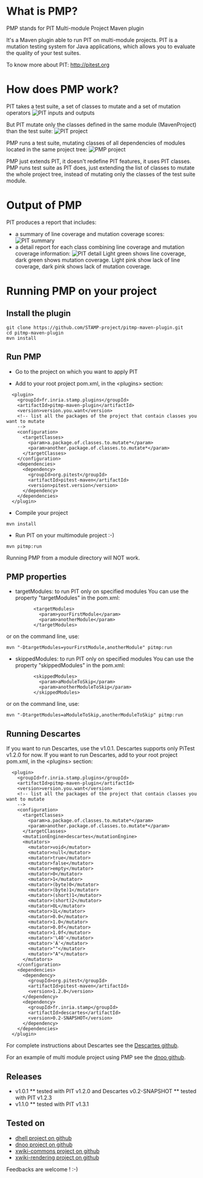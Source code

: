 What is PMP?
===========
PMP stands for PIT Multi-module Project Maven plugin

It's a Maven plugin able to run PIT on multi-module projects.
PIT is a mutation testing system for Java applications, which allows you to evaluate
the quality of your test suites.

To know more about PIT: http://pitest.org


How does PMP work?
==================

PIT takes a test suite, a set of classes to mutate and a set of mutation operators
![PIT inputs and outputs](docs/pit_inputs_outputs.png)

But PIT mutate only the classes defined in the same module (MavenProject) than the
test suite:
![PIT project](docs/pit_project.png)

PMP runs a test suite, mutating classes of all dependencies of modules located in
the same project tree:
![PMP project](docs/pit_project.png)

PMP just extends PIT, it doesn't redefine PIT features, it uses PIT classes. PMP runs
test suite as PIT does, just extending the list of classes to mutate the whole
project tree, instead of mutating only the classes of the test suite module.


Output of PMP
=============

PIT produces a report that includes:
* a summary of line coverage and mutation coverage scores:
![PIT summary](docs/pit_summary_dnoo.png)
* a detail report for each class combining line coverage and mutation coverage
information:
![PIT detail](docs/pit_detail_dnoo.png)
Light green shows line coverage, dark green shows mutation coverage.
Light pink show lack of line coverage, dark pink shows lack of mutation coverage.


Running PMP on your project
===========================

Install the plugin
------------------
```
git clone https://github.com/STAMP-project/pitmp-maven-plugin.git
cd pitmp-maven-plugin
mvn install
```

Run PMP
-------
* Go to the project on which you want to apply PIT

* Add to your root project pom.xml, in the \<plugins\> section:
```
  <plugin>
    <groupId>fr.inria.stamp.plugins</groupId>
    <artifactId>pitmp-maven-plugin</artifactId>
    <version>version.you.want</version>
    <!-- list all the packages of the project that contain classes you want to mutate
    -->
    <configuration>
      <targetClasses>
        <param>a.package.of.classes.to.mutate*</param>
        <param>another.package.of.classes.to.mutate*</param>
      </targetClasses>
    </configuration>
    <dependencies>
      <dependency>
        <groupId>org.pitest</groupId>
        <artifactId>pitest-maven</artifactId>
        <version>pitest.version</version>
      </dependency>
    </dependencies>
  </plugin>
```
* Compile your project
```
mvn install
```
* Run PIT on your multimodule project :-)
```
mvn pitmp:run
```
Running PMP from a module directory will NOT work.

PMP properties
--------------
* targetModules: to run PIT only on specified modules
You can use the property "targetModules" in the pom.xml:
```
          <targetModules>
            <param>yourFirstModule</param>
            <param>anotherModule</param>
          </targetModules>
```
or on the command line, use:
```
mvn "-DtargetModules=yourFirstModule,anotherModule" pitmp:run
```
* skippedModules: to run PIT only on specified modules
You can use the property "skippedModules" in the pom.xml:
```
          <skippedModules>
            <param>aModuleToSkip</param>
            <param>anotherModuleToSkip</param>
          </skippedModules>
```
or on the command line, use:
```
mvn "-DtargetModules=aModuleToSkip,anotherModuleToSkip" pitmp:run
```

Running Descartes
-----------------
If you want to run Descartes, use the v1.0.1. Descartes supports only PiTest v1.2.0 for now.
If you want to run Descartes, add to your root project pom.xml, in the \<plugins\> section:
```
  <plugin>
    <groupId>fr.inria.stamp.plugins</groupId>
    <artifactId>pitmp-maven-plugin</artifactId>
    <version>version.you.want</version>
    <!-- list all the packages of the project that contain classes you want to mutate
    -->
    <configuration>
      <targetClasses>
        <param>a.package.of.classes.to.mutate*</param>
        <param>another.package.of.classes.to.mutate*</param>
      </targetClasses>
      <mutationEngine>descartes</mutationEngine>
      <mutators>
        <mutator>void</mutator>
        <mutator>null</mutator>
        <mutator>true</mutator>
        <mutator>false</mutator>
        <mutator>empty</mutator>
        <mutator>0</mutator>
        <mutator>1</mutator>
        <mutator>(byte)0</mutator>
        <mutator>(byte)1</mutator>
        <mutator>(short)1</mutator>
        <mutator>(short)2</mutator>
        <mutator>0L</mutator>
        <mutator>1L</mutator>
        <mutator>0.0</mutator>
        <mutator>1.0</mutator>
        <mutator>0.0f</mutator>
        <mutator>1.0f</mutator>
        <mutator>'\40'</mutator>
        <mutator>'A'</mutator>
        <mutator>""</mutator>
        <mutator>"A"</mutator>
      </mutators>
    </configuration>
    <dependencies>
      <dependency>
        <groupId>org.pitest</groupId>
        <artifactId>pitest-maven</artifactId>
        <version>1.2.0</version>
      </dependency>
      <dependency>
        <groupId>fr.inria.stamp</groupId>
        <artifactId>descartes</artifactId>
        <version>0.2-SNAPSHOT</version>
      </dependency>
    </dependencies>
  </plugin>
```

For complete instructions about Descartes see the [Descartes github](https://github.com/STAMP-project/pitest-descartes).

For an example of multi module project using PMP see the [dnoo github](https://github.com/STAMP-project/dnoo).

Releases
--------
* v1.0.1
** tested with PIT v1.2.0 and Descartes v0.2-SNAPSHOT
** tested with PIT v1.2.3
* v1.1.0
** tested with PIT v1.3.1

Tested on
---------
* [dhell project on github](https://github.com/STAMP-project/dhell)
* [dnoo project on github](https://github.com/STAMP-project/dnoo)
* [xwiki-commons project on github](https://github.com/xwiki/xwiki-commons)
* [xwiki-rendering project on github](https://github.com/xwiki/xwiki-rendering)

Feedbacks are welcome ! :-)
